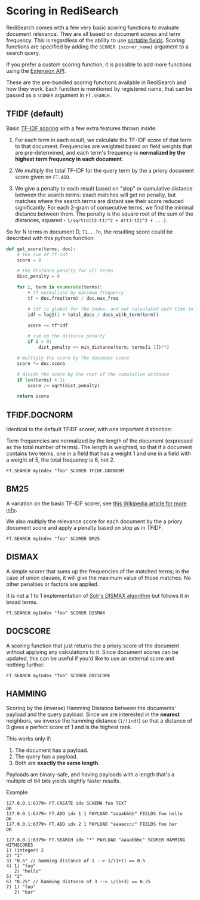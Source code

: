 # Scoring in RediSearch

RediSearch comes with a few very basic scoring functions to evaluate document relevance. They are all based on document scores and term frequency. This is regardless of the ability to use [sortable fields](/Sorting/). Scoring functions are specified by adding the `SCORER {scorer_name}` argument to a search query.

If you prefer a custom scoring function, it is possible to add more functions using the [Extension API](/Extensions).

These are the pre-bundled scoring functions available in RediSearch and how they work. Each function is mentioned by registered name, that can be passed as a `SCORER` argument in `FT.SEARCH`.

## TFIDF (default)

Basic [TF-IDF scoring](https://en.wikipedia.org/wiki/Tf%E2%80%93idf) with a few extra features thrown inside:

1. For each term in each result, we calculate the TF-IDF score of that term to that document. Frequencies are weighted based on field weights that are pre-determined, and each term's frequency is **normalized by the highest term frequency in each document**.

2. We multiply the total TF-IDF for the query term by the a priory document score given on `FT.ADD`.

3. We give a penalty to each result based on "slop" or cumulative distance between the search terms: exact matches will get no penalty, but matches where the search terms are distant see their score reduced significantly. For each 2-gram of consecutive terms, we find the minimal distance between them. The penalty is the square root of the sum of the distances, squared - `1/sqrt(d(t2-t1)^2 + d(t3-t2)^2 + ...)`.

So for N terms in document D, `T1...Tn`, the resulting score could be described with this python function:

```py
def get_score(terms, doc):
    # the sum of tf-idf
    score = 0

    # the distance penalty for all terms
    dist_penalty = 0

    for i, term in enumerate(terms):
        # tf normalized by maximum frequency
        tf = doc.freq(term) / doc.max_freq

        # idf is global for the index, and not calculated each time in real life
        idf = log2(1 + total_docs / docs_with_term(term))

        score += tf*idf

        # sum up the distance penalty
        if i > 0:
            dist_penalty += min_distance(term, terms[i-1])**2

    # multiply the score by the document score
    score *= doc.score

    # divide the score by the root of the cumulative distance
    if len(terms) > 1:
        score /= sqrt(dist_penalty)

    return score
```

## TFIDF.DOCNORM

Identical to the default TFIDF scorer, with one important distinction:

Term frequencies are normalized by the length of the document (expressed as the total number of terms). The length is weighted, so that if a document contains two terms, one in a field that has a weight 1 and one in a field with a weight of 5, the total frequency is 6, not 2.

```
FT.SEARCH myIndex "foo" SCORER TFIDF.DOCNORM
```

## BM25

A variation on the basic TF-IDF scorer, see [this Wikipedia article for more info](https://en.wikipedia.org/wiki/Okapi_BM25).

We also multiply the relevance score for each document by the a priory document score and apply a penalty based on slop as in TFIDF.

```
FT.SEARCH myIndex "foo" SCORER BM25
```

## DISMAX

A simple scorer that sums up the frequencies of the matched terms; in the case of union clauses, it will give the maximum value of those matches. No other penalties or factors are applied.

It is not a 1 to 1 implementation of [Solr's DISMAX algorithm](https://wiki.apache.org/solr/DisMax) but follows it in broad terms.

```
FT.SEARCH myIndex "foo" SCORER DISMAX
```

## DOCSCORE

A scoring function that just returns the a priory score of the document without applying any calculations to it. Since document scores can be updated, this can be useful if you'd like to use an external score and nothing further.

```
FT.SEARCH myIndex "foo" SCORER DOCSCORE
```

## HAMMING

Scoring by the (inverse) Hamming Distance between the documents' payload and the query payload. Since we are interested in the **nearest** neighbors, we inverse the hamming distance (`1/(1+d)`) so that a distance of 0 gives a perfect score of 1 and is the highest rank.

This works only if:

1. The document has a payload.
2. The query has a payload.
3. Both are **exactly the same length**.

Payloads are binary-safe, and having payloads with a length that's a multiple of 64 bits yields slightly faster results.

Example:

```
127.0.0.1:6379> FT.CREATE idx SCHEMA foo TEXT
OK
127.0.0.1:6379> FT.ADD idx 1 1 PAYLOAD "aaaabbbb" FIELDS foo hello
OK
127.0.0.1:6379> FT.ADD idx 2 1 PAYLOAD "aaaacccc" FIELDS foo bar
OK

127.0.0.1:6379> FT.SEARCH idx "*" PAYLOAD "aaaabbbc" SCORER HAMMING WITHSCORES
1) (integer) 2
2) "1"
3) "0.5" // hamming distance of 1 --> 1/(1+1) == 0.5
4) 1) "foo"
   2) "hello"
5) "2"
6) "0.25" // hamming distance of 3 --> 1/(1+3) == 0.25
7) 1) "foo"
   2) "bar"
```

